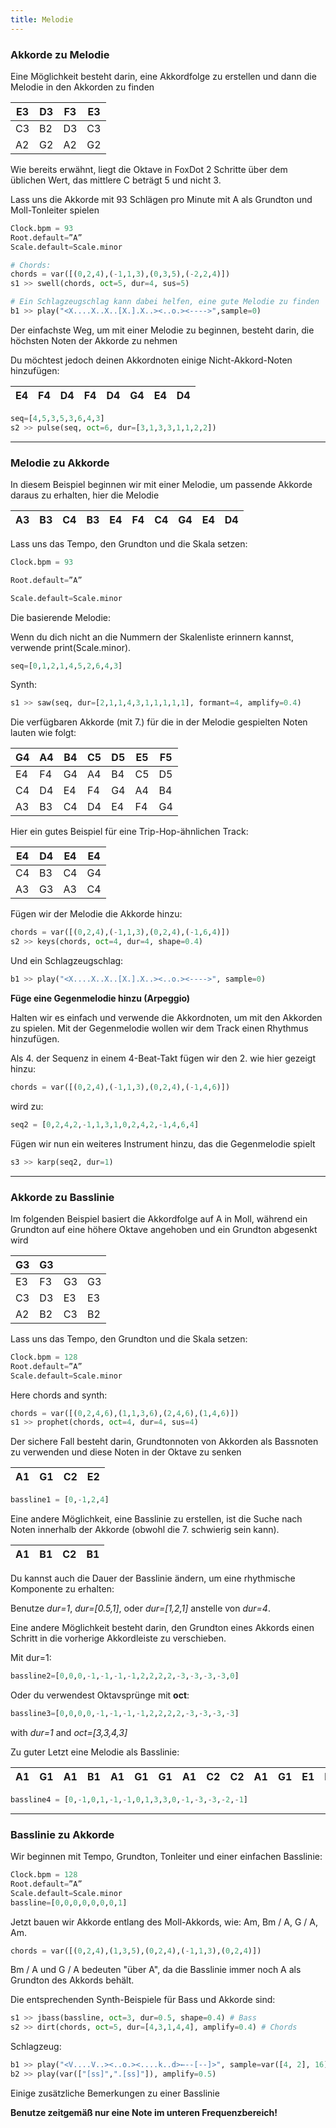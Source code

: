 ```yaml
---
title: Melodie
---
```



### Akkorde zu Melodie


Eine Möglichkeit besteht darin, eine Akkordfolge zu erstellen und dann die Melodie in den Akkorden zu finden

|  **E3**  |  **D3** | **F3** |  **E3**  |
| -------- | ------- | ------ | -------- |
|    C3    |    B2   |   D3   |    C3    |
|    A2    |    G2   |   A2   |    G2    |



Wie bereits erwähnt, liegt die Oktave in FoxDot 2 Schritte über dem üblichen Wert, das mittlere C beträgt 5 und nicht 3.

Lass uns die Akkorde mit 93 Schlägen pro Minute mit A als Grundton und Moll-Tonleiter spielen

```python
Clock.bpm = 93
Root.default=”A”
Scale.default=Scale.minor

# Chords:
chords = var([(0,2,4),(-1,1,3),(0,3,5),(-2,2,4)])
s1 >> swell(chords, oct=5, dur=4, sus=5)

# Ein Schlagzeugschlag kann dabei helfen, eine gute Melodie zu finden
b1 >> play("<X....X..X..[X.].X..><..o.><---->",sample=0)
```

Der einfachste Weg, um mit einer Melodie zu beginnen, besteht darin, die höchsten Noten der Akkorde zu nehmen

Du möchtest jedoch deinen Akkordnoten einige Nicht-Akkord-Noten hinzufügen:

|  **E4**  |  **F4** | **D4** |  **F4**  |  **D4**  |  **G4**  | **E4** | **D4** |
| -------- | ------- | ------ | -------- | -------- | -------- | ------ | ------ |


```python
seq=[4,5,3,5,3,6,4,3]
s2 >> pulse(seq, oct=6, dur=[3,1,3,3,1,1,2,2])
```

---
### Melodie zu Akkorde


In diesem Beispiel beginnen wir mit einer Melodie, um passende Akkorde daraus zu erhalten, hier die Melodie

|  **A3**  |  **B3** | **C4** |  **B3**  |  **E4**  |  **F4**  | **C4** | **G4** | **E4** | **D4** |
| -------- | ------- | ------ | -------- | -------- | -------- | ------ | ------ | ------ | ------ |


Lass uns das Tempo, den Grundton und die Skala setzen:
```python
Clock.bpm = 93

Root.default=”A”

Scale.default=Scale.minor
```

Die basierende Melodie:

Wenn du dich nicht an die Nummern der Skalenliste erinnern kannst, verwende print(Scale.minor).

```python
seq=[0,1,2,1,4,5,2,6,4,3]
```

Synth:
```python
s1 >> saw(seq, dur=[2,1,1,4,3,1,1,1,1,1], formant=4, amplify=0.4)
```


Die verfügbaren Akkorde (mit 7.) für die in der Melodie gespielten Noten lauten wie folgt:

|  **G4**  |  **A4** | **B4** |  **C5**  |  **D5** | **E5** |  **F5**  |
| -------- | ------- | ------ | -------- | ------- | ------ | -------- |
|    E4    |    F4   |   G4   |    A4    |    B4   |   C5   |    D5    |
|    C4    |    D4   |   E4   |    F4    |    G4   |   A4   |    B4    |
|    A3    |    B3   |   C4   |    D4    |    E4   |   F4   |    G4    |



Hier ein gutes Beispiel für eine Trip-Hop-ähnlichen Track:


|  **E4**  |  **D4** | **E4** |  **E4**  |
| -------- | ------- | ------ | -------- |
|    C4    |    B3   |   C4   |    G4    |
|    A3    |    G3   |   A3   |    C4    |



Fügen wir der Melodie die Akkorde hinzu:
```python
chords = var([(0,2,4),(-1,1,3),(0,2,4),(-1,6,4)])
s2 >> keys(chords, oct=4, dur=4, shape=0.4)
```

Und ein Schlagzeugschlag:
```python
b1 >> play("<X....X..X..[X.].X..><..o.><---->", sample=0)
```


**Füge eine Gegenmelodie hinzu (Arpeggio)**

Halten wir es einfach und verwende die Akkordnoten, um mit den Akkorden zu spielen.
Mit der Gegenmelodie wollen wir dem Track einen Rhythmus hinzufügen.

Als 4. der Sequenz in einem 4-Beat-Takt fügen wir den 2. wie hier gezeigt hinzu:
```python
chords = var([(0,2,4),(-1,1,3),(0,2,4),(-1,4,6)])
```

wird zu:
```python
seq2 = [0,2,4,2,-1,1,3,1,0,2,4,2,-1,4,6,4]
```

Fügen wir nun ein weiteres Instrument hinzu, das die Gegenmelodie spielt
```python
s3 >> karp(seq2, dur=1)
```


---
### Akkorde zu Basslinie


Im folgenden Beispiel basiert die Akkordfolge auf A in Moll, während ein Grundton auf eine höhere Oktave angehoben und ein Grundton abgesenkt wird


|  **G3**  |  **G3** |        |          |
| -------- | ------- | ------ | -------- |
|    E3    |    F3   |   G3   |    G3    |
|    C3    |    D3   |   E3   |    E3    |
|    A2    |    B2   |   C3   |    B2    |



Lass uns das Tempo, den Grundton und die Skala setzen:
```python
Clock.bpm = 128
Root.default=”A”
Scale.default=Scale.minor
```

Here chords and synth:
```python
chords = var([(0,2,4,6),(1,1,3,6),(2,4,6),(1,4,6)])
s1 >> prophet(chords, oct=4, dur=4, sus=4)
```

Der sichere Fall besteht darin, Grundtonnoten von Akkorden als Bassnoten zu verwenden und diese Noten in der Oktave zu senken

|  **A1**  |  **G1** | **C2** |  **E2**  |
| -------- | ------- | ------ | -------- |

```python
bassline1 = [0,-1,2,4]
```


Eine andere Möglichkeit, eine Basslinie zu erstellen, ist die Suche nach Noten innerhalb der Akkorde (obwohl die 7. schwierig sein kann).

|  **A1**  |  **B1** | **C2** |  **B1**  |
| -------- | ------- | ------ | -------- |


Du kannst auch die Dauer der Basslinie ändern, um eine rhythmische Komponente zu erhalten:

Benutze _dur=1_, _dur=[0.5,1]_, oder _dur=[1,2,1]_ anstelle von _dur=4_.

Eine andere Möglichkeit besteht darin, den Grundton eines Akkords einen Schritt in die vorherige Akkordleiste zu verschieben.

Mit  dur=1:
```python
bassline2=[0,0,0,-1,-1,-1,-1,2,2,2,2,-3,-3,-3,-3,0]
```

Oder du verwendest Oktavsprünge mit **oct**:
```python
bassline3=[0,0,0,0,-1,-1,-1,-1,2,2,2,2,-3,-3,-3,-3]
```

with _dur=1_ and _oct=[3,3,4,3]_

Zu guter Letzt eine Melodie als Basslinie:

|  **A1**  |  **G1** | **A1** |  **B1**  |  **A1**  |  **G1** | **G1** |  **A1**  |  **C2**  |  **C2** | **A1** |  **G1**  |  **E1**  |  **E1** | **F1** |  **G1**  |
| -------- | ------- | ------ | -------- | -------- | ------- | ------ | -------- | -------- | ------- | ------ | -------- | -------- | ------- | ------ | -------- |

```python
bassline4 = [0,-1,0,1,-1,-1,0,1,3,3,0,-1,-3,-3,-2,-1]
```



---
### Basslinie zu Akkorde


Wir beginnen mit Tempo, Grundton, Tonleiter und einer einfachen Basslinie:
```python
Clock.bpm = 128
Root.default=”A”
Scale.default=Scale.minor
bassline=[0,0,0,0,0,0,0,1]
```

Jetzt bauen wir Akkorde entlang des Moll-Akkords, wie: Am, Bm / A, G / A, Am.
```python
chords = var([(0,2,4),(1,3,5),(0,2,4),(-1,1,3),(0,2,4)])
```

Bm / A und G / A bedeuten "über A", da die Basslinie immer noch A als Grundton des Akkords behält.

Die entsprechenden Synth-Beispiele für Bass und Akkorde sind:
```python
s1 >> jbass(bassline, oct=3, dur=0.5, shape=0.4) # Bass
s2 >> dirt(chords, oct=5, dur=[4,3,1,4,4], amplify=0.4) # Chords
```
Schlagzeug:
```python
b1 >> play("<V....V..><..o.><....k..d>←--[--]>", sample=var([4, 2], 16), amplify=0.5)
b2 >> play(var(["[ss]",".[ss]"]), amplify=0.5)
```

Einige zusätzliche Bemerkungen zu einer Basslinie

**Benutze zeitgemäß nur eine Note im unteren Frequenzbereich!**
